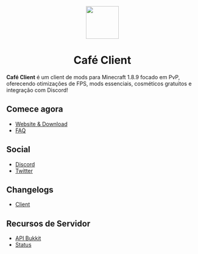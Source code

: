 <p align="center">
  <a href="https://cafeclient.rf.gd"><img src="https://i.imgur.com/4KyLafL.png" width="86" height="86"></a>
</p>

<h1 align="center">Café Client</h1>

**Café Client** é um client de mods para Minecraft 1.8.9 focado em PvP, oferecendo otimizações de FPS, mods essenciais, cosméticos gratuitos e integração com Discord!

## Comece agora

- [Website & Download](https://cafepvpclient.com)
- [FAQ](https://cafepvpclient.com/faq)

## Social

- [Discord](https://discord.cafepvpclient.com)
- [Twitter](https://twitter.cafepvpclient.com)

## Changelogs

- [Client](https://github.com/CafeClient/Client/releases)

## Recursos de Servidor

- [API Bukkit](https://docs.cafepvpclient.com/bukkit-api)
- [Status](https://status.cafepvpclient.com)
